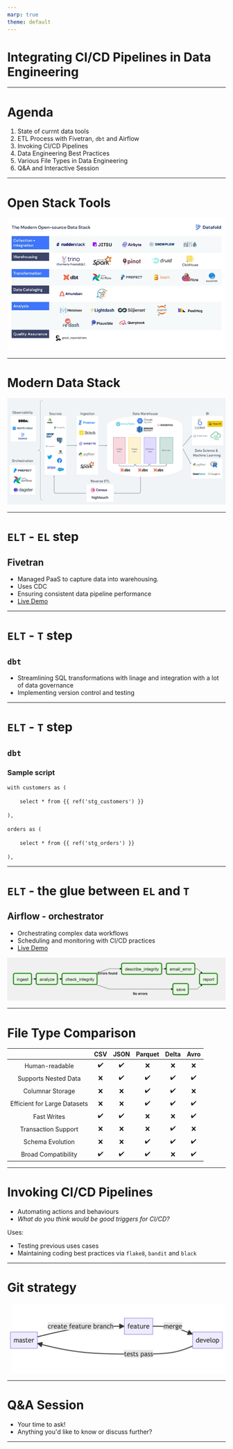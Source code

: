 ```yaml
---
marp: true
theme: default
---
```

<style>
section {
  font-family: 'IBM Plex Mono';
}
</style>

# Integrating CI/CD Pipelines in Data Engineering

---

# Agenda

1. State of currnt data tools
2. ETL Process with Fivetran, `dbt` and Airflow
3. Invoking CI/CD Pipelines
4. Data Engineering Best Practices
5. Various File Types in Data Engineering
6. Q&A and Interactive Session

---

# Open Stack Tools 
![Open stack tools](images/data-tools.webp)

---
# Modern Data Stack 
![Modern Data Stack](images/modern-data-stack.webp)

---

# `ELT` - `EL` step
## Fivetran
- Managed PaaS to capture data into warehousing. 
- Uses CDC
- Ensuring consistent data pipeline performance
- [Live Demo](https://fivetran.com/welcome/select-source?groupId=splashy_decathlon)
 
---

# `ELT` - `T` step
## `dbt`
- Streamlining SQL transformations with linage and integration with a lot of data governance
- Implementing version control and testing


---
# `ELT` - `T` step
## `dbt`
### Sample script 
```
with customers as (

    select * from {{ ref('stg_customers') }}

),

orders as (

    select * from {{ ref('stg_orders') }}

),
```
---
# `ELT` - the glue between `EL` and `T`
## Airflow - orchestrator

- Orchestrating complex data workflows
- Scheduling and monitoring with CI/CD practices
- [Live Demo](http://airflow-dev.skinfra.xyz:8080/home?search=workday)

![Airflow DAG](images/airflow.png)

---

# File Type Comparison

|      | CSV | JSON | Parquet | Delta | Avro |
|:----:|:---:|:----:|:-------:|:-----:|:----:|
| Human-readable | ✔️ | ✔️ | ❌ | ❌ | ❌ |
| Supports Nested Data | ❌ | ✔️ | ✔️ | ✔️ | ✔️ |
| Columnar Storage | ❌ | ❌ | ✔️ | ✔️ | ❌ |
| Efficient for Large Datasets | ❌ | ❌ | ✔️ | ✔️ | ✔️ |
| Fast Writes | ✔️ | ✔️ | ❌ | ❌ | ✔️ |
| Transaction Support | ❌ | ❌ | ❌ | ✔️ | ❌ |
| Schema Evolution | ❌ | ❌ | ✔️ | ✔️ | ✔️ |
| Broad Compatibility | ✔️ | ✔️ | ✔️ | ❌ | ✔️ |

---

# Invoking CI/CD Pipelines

- Automating actions and behaviours
- *What do you think would be good triggers for CI/CD?*

Uses:
- Testing previous uses cases 
- Maintaining coding best practices via `flake8`, `bandit` and `black`


---
# Git strategy

![Git strategy](images/git-strategy.jpg)

---

# Q&A Session


- Your time to ask!
- Anything you'd like to know or discuss further?

---
